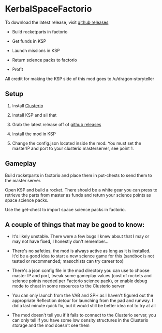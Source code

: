 # KerbalSpaceFactorio

To download the latest release, visit [github releases](https://github.com/Danielv123/KerbalSpaceFactorio/releases)

* Build rocketparts in factorio

* Get funds in KSP

* Launch missions in KSP

* Return science packs to factorio

* Profit

All credit for making the KSP side of this mod goes to /u/dragon-storyteller

## Setup

1. Install [Clusterio](https://github.com/Danielv123/factorioClusterio)

2. Install KSP and all that

3. Grab the latest release off of [github releases](https://github.com/Danielv123/KerbalSpaceFactorio/releases)

4. Install the mod in KSP

5. Change the config.json located inside the mod. You must set the masterIP and port to your clusterio masterserver, see point 1.

## Gameplay

Build rocketparts in factorio and place them in put-chests to send them to the master server.

Open KSP and build a rocket. There should be a white gear you can press to retrieve the parts from master as funds and return your science points as space science packs.

Use the get-chest to import space science packs in factorio.

## A couple of things that may be good to know:

- It's likely unstable. There were a few bugs I knew about that I may or may not have fixed, I honestly don't remember...

- There's no safeties, the mod is always active as long as it is installed. It'd be a good idea to start a new science game for this (sandbox is not tested or recommended; masochists can try career too)

- There's a json config file in the mod directory you can use to choose master IP and port, tweak some gameplay values (cost of rockets and science points needed per Factorio science pack), or enable debug mode to cheat in some resources to the Clusterio server

- You can only launch from the VAB and SPH as I haven't figured out the appropriate Reflection detour for launching from the pad and runway. I did a last minute quick fix, but it would still be better idea not to try at all

- The mod doesn't tell you if it fails to connect to the Clusterio server, you can only tell if you have some low density structures in the Clusterio storage and the mod doesn't see them
